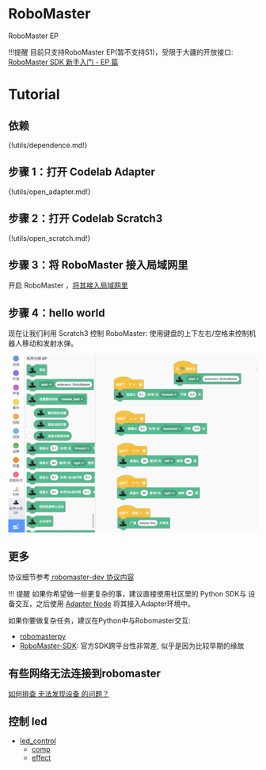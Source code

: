 # RoboMaster
RoboMaster EP

!!!提醒
    目前只支持RoboMaster EP(暂不支持S1)，受限于大疆的开放接口: [RoboMaster SDK 新手入门 - EP 篇](https://robomaster-dev.readthedocs.io/zh_CN/latest/python_sdk/beginner_ep.html)

<!--todo https://github.com/nanmu42/robomasterpy-->

# Tutorial
## 依赖

{!utils/dependence.md!}

## 步骤 1：打开 Codelab Adapter

{!utils/open_adapter.md!}

## 步骤 2：打开 Codelab Scratch3

{!utils/open_scratch.md!}

## 步骤 3：将 RoboMaster 接入局域网里
开启 RoboMaster ，[将其接入局域网里](https://robomaster-dev.readthedocs.io/zh_CN/latest/sdk/connection.html#id5)

## 步骤 4：hello world
现在让我们利用 Scratch3 控制 RoboMaster: 使用键盘的上下左右/空格来控制机器人移动和发射水弹。

![](/img/f0828fd6c8ca1f7b1fb731554da427b9.png)

<!--
![](/img/9325aa8542cc752d4cea3d2c636b9449.png)

点击打开项目: [robotmaster-helloworld](https://scratch-beta.codelab.club/?sb3url=https://adapter.codelab.club/sb3/Scratch-RoboMaster-helloworld.sb3){target=_blank}
-->

## 更多
协议细节参考[ robomaster-dev 协议内容](https://robomaster-dev.readthedocs.io/zh_CN/latest/sdk/protocol_api.html)

!!! 提醒
    如果你希望做一些更复杂的事，建议直接使用社区里的 Python SDK与 设备交互，之后使用 [Adapter Node](/dev_guide/Adapter-Node/) 将其接入Adapter环境中。

如果你要做复杂任务，建议在Python中与Robomaster交互:

*  [robomasterpy](https://github.com/nanmu42/robomasterpy)
*  [RoboMaster-SDK](https://github.com/dji-sdk/RoboMaster-SDK): 官方SDK跨平台性非常差, 似乎是因为比较早期的缘故

## 有些网络无法连接到robomaster
[如何排查 无法发现设备 的问题？](https://adapter.codelab.club/user_guide/FAQ/#_9)

## 控制 led 
- [led_control](https://robomasterpy.nanmu.me/en/latest/api.html#robomasterpy.Commander.led_control)
    - [comp](https://github.com/nanmu42/robomasterpy/blob/e38103621cdee9503226178cdd5e65a461607198/robomasterpy/client.py#L47)
    - [effect](https://github.com/nanmu42/robomasterpy/blob/e38103621cdee9503226178cdd5e65a461607198/robomasterpy/client.py#L61)
    

<!--
```py
import socket

ip_sock = socket.socket(socket.AF_INET, socket.SOCK_DGRAM)

# 绑定 IP 广播端口
ip_sock.bind(('0.0.0.0', 40926))

# 等待接收数据
ip_str = ip_sock.recvfrom(1024)

# 输出数据
print(ip_str)
```
-->